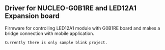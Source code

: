## Driver for NUCLEO-G0B1RE and LED12A1 Expansion board
Firmware for controlling LED12A1 module with G0B1RE board and makes a bridge connection with mobile application.

`Currently there is only sample blink project.`
